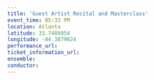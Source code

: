 ```yaml
---
title: 'Guest Artist Recital and Masterclass'
event_time: 05:33 PM
location: Atlanta
latitude: 33.7489954
longitude: -84.3879824
performance_url: 
ticket_information_url: 
ensemble: 
conductor: 
---
```

